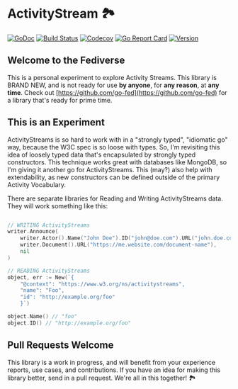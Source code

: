 # ActivityStream 🏞

[![GoDoc](https://img.shields.io/badge/go-documentation-blue.svg?style=flat-square)](http://pkg.go.dev/github.com/benpate/activitystream)
[![Build Status](https://img.shields.io/github/actions/workflow/status/benpate/activitystream/go.yml?branch=main)](https://github.com/benpate/activitystream/actions/workflows/go.yml)
[![Codecov](https://img.shields.io/codecov/c/github/benpate/pub.svg?style=flat-square)](https://codecov.io/gh/benpate/pub)
[![Go Report Card](https://goreportcard.com/badge/github.com/benpate/activitystream?style=flat-square)](https://goreportcard.com/report/github.com/benpate/activitystream)
[![Version](https://img.shields.io/github/v/release/benpate/pub?include_prereleases&style=flat-square&color=brightgreen)](https://github.com/benpate/activitystream/releases)

## Welcome to the Fediverse

This is a personal experiment to explore Activity Streams.  This library is BRAND NEW, and is not ready for use **by anyone**, for **any reason**, at **any time**.  Check out [https://github.com/go-fed](https://github.com/go-fed) for a library that's ready for prime time.

## This is an Experiment

ActivityStreams is so hard to work with in a "strongly typed", "idiomatic go" way, because the W3C spec is so loose with types.  So, I'm revisiting this idea of loosely typed data that's encapsulated by strongly typed constructors.  This technique works great with databases like MongoDB, so I'm giving it another go for ActivityStreams.  This (may?) also help with extendability, as new constructors can be defined outside of the primary Activity Vocabulary.

There are separate libraries for Reading and Writing ActivityStreams data.  They will work something like this:

```go

// WRITING ActivityStreams
writer.Announce(
    writer.Actor().Name("John Doe").ID("john@doe.com").URL("john.doe.com"),
    writer.Document().URL("https://me.website.com/document-name"),
    nil
)

// READING ActivityStreams
object, err := New(`{
    "@context": "https://www.w3.org/ns/activitystreams",
    "name": "Foo",
    "id": "http://example.org/foo"
    }`)

object.Name() // "foo"
object.ID() // "http://example.org/foo"

```

## Pull Requests Welcome

This library is a work in progress, and will benefit from your experience reports, use cases, and contributions.  If you have an idea for making this library better, send in a pull request.  We're all in this together! 🏞
